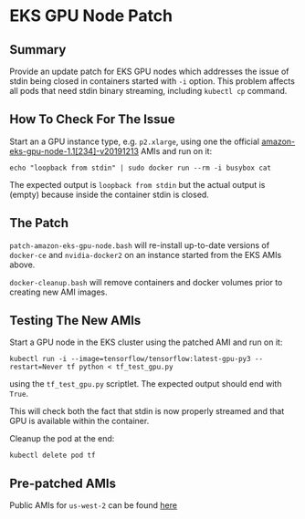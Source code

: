 # EKS GPU Node Patch

## Summary

Provide an update patch for EKS GPU nodes which addresses the issue of stdin being closed in containers started with `-i` option. This problem affects all pods that need stdin binary streaming, including `kubectl cp` command.

## How To Check For The Issue

Start an a GPU instance type, e.g. `p2.xlarge`, using one the official [amazon-eks-gpu-node-1.1[234]-v20191213](https://us-west-2.console.aws.amazon.com/ec2/v2/home?region=us-west-2#Images:visibility=public-images;search=%5Eamazon-eks-gpu-node-1.1%5B234%5D-v20191213;sort=name) AMIs and run on it:
```
echo "loopback from stdin" | sudo docker run --rm -i busybox cat
```
The expected output is `loopback from stdin` but the actual output is ` ` (empty) because inside the container stdin is closed.

##  The Patch

`patch-amazon-eks-gpu-node.bash` will re-install up-to-date versions of `docker-ce` and `nvidia-docker2` on an instance started from the EKS AMIs above.

`docker-cleanup.bash` will remove containers and docker volumes prior to creating new AMI images.

## Testing The New AMIs

Start a GPU node in the EKS cluster using the patched AMI and run on it:
```
kubectl run -i --image=tensorflow/tensorflow:latest-gpu-py3 --restart=Never tf python < tf_test_gpu.py
```
using the `tf_test_gpu.py` scriptlet. The expected output should end
with `True`.

This will check both the fact that stdin is now properly streamed and that GPU is available within the container.

Cleanup the pod at the end:
```
kubectl delete pod tf
```

## Pre-patched AMIs

Public AMIs for `us-west-2` can be found [here](https://us-west-2.console.aws.amazon.com/ec2/v2/home?region=us-west-2#Images:visibility=public-images;name=%5Ebgp-amazon-eks-gpu-node-.*-stdin-patch;sort=name)
